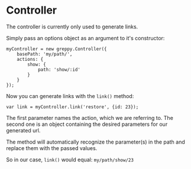 # Controller

The controller is currently only used to generate links.

Simply pass an options object as an argument to it's constructor:

    myController = new greppy.Controller({
        basePath: 'my/path/',
        actions: {
            show: {
                path: 'show/:id'
            }
        }
    });

Now you can generate links with the `link()` method:

    var link = myController.link('restore', {id: 23});

The first parameter names the action, which we are referring to. The second one
is an object containing the desired parameters for our generated url.

The method will automatically recognize the parameter(s) in the path and replace
them with the passed values.

So in our case, `link()` would equal: `my/path/show/23`

